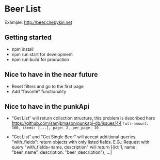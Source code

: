 # Beer List

Example: http://beer.chebykin.net

## Getting started

- npm install
- npm run start for development
- npm run build for production

## Nice to have in the near future

- Reset filters and go to the first page
- Add "favorite" functionality

## Nice to have in the punkApi

- "Get List" will return collection structure, this problem is described here https://github.com/samjbmason/punkapi-db/issues/44
`
    full-amount: 100,
    items: [...],
    page: 2,
    per_page: 10
`

- "Get List" and "Get Single Beer" will accept additional queries "with_fields": return objects with only listed fields.
  E.G.: Request with query "with_fields=name, description" will return [{id: 1, name: "beer_name", description: "beer_description"}, ...]
